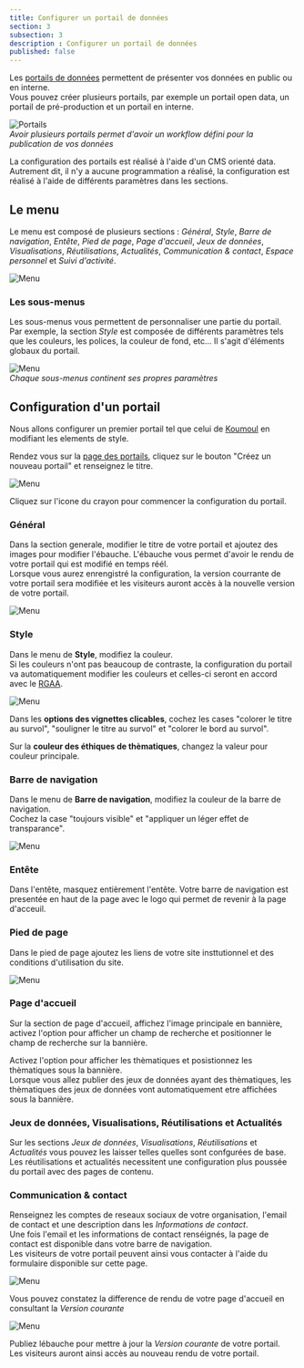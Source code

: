 ```yaml
---
title: Configurer un portail de données
section: 3
subsection: 3
description : Configurer un portail de données
published: false
---
```


Les [portails de données](https://opendata.koumoul.com/) permettent de présenter vos données en public ou en interne.  
Vous pouvez créer plusieurs portails, par exemple un portail open data, un portail de pré-production et un portail en interne.

![Portails](./images/lessons/admin-03-portail.jpg)  
*Avoir plusieurs portails permet d'avoir un workflow défini pour la publication de vos données*

La configuration des portails est réalisé à l'aide d'un CMS orienté data. Autrement dit, il n'y a aucune programmation a réalisé, la configuration est réalisé à l'aide de différents paramètres dans les sections.  


## Le menu

Le menu est composé de plusieurs sections : *Général*, *Style*, *Barre de navigation*, *Entête*, *Pied de page*, *Page d'accueil*, *Jeux de données*, *Visualisations*, *Réutilisations*, *Actualités*, *Communication & contact*, *Espace personnel* et *Suivi d'activité*.  

![Menu](./images/lessons/admin-03-Menu-1.jpg)

### Les sous-menus

Les sous-menus vous permettent de personnaliser une partie du portail.  
Par exemple, la section *Style* est composée de différents paramètres tels que les couleurs, les polices, la couleur de fond, etc... Il s'agit d'éléments globaux du portail.

![Menu](./images/lessons/admin-03-Menu-2.jpg)  
*Chaque sous-menus continent ses propres paramètres*

## Configuration d'un portail

Nous allons configurer un premier portail tel que celui de [Koumoul](https://opendata.koumoul.com/) en modifiant les elements de style.

Rendez vous sur la [page des portails](https://koumoul.com/data-fair/extra/portals), cliquez sur le bouton "Créez un nouveau portail" et renseignez le titre.

![Menu](./images/lessons/admin-03-nouveau-portail.jpg)  

Cliquez sur l'icone du crayon pour commencer la configuration du portail.

### Général

Dans la section generale, modifier le titre de votre portail et ajoutez des images pour modifier l'ébauche. L'ébauche vous permet d'avoir le rendu de votre portail qui est modifié en temps réél.  
Lorsque vous aurez enrengistré la configuration, la version courrante de votre portail sera modifiée et les visiteurs auront accès à la nouvelle version de votre portail.


![Menu](./images/lessons/admin-03-versions.gif)  

### Style

Dans le menu de **Style**, modifiez la couleur.  
Si les couleurs n'ont pas beaucoup de contraste, la configuration du portail va automatiquement modifier les couleurs et celles-ci seront en accord avec le [RGAA](https://www.numerique.gouv.fr/publications/rgaa-accessibilite/).

![Menu](./images/lessons/admin-03-couleur.jpg)

Dans les **options des vignettes clicables**, cochez les cases "colorer le titre au survol", "souligner le titre au survol" et "colorer le bord au survol".

Sur la **couleur des éthiques de thèmatiques**, changez la valeur pour couleur principale.

### Barre de navigation

Dans le menu de **Barre de navigation**, modifiez la couleur de la barre de navigation.  
Cochez la case "toujours visible" et "appliquer un léger effet de transparance".

![Menu](./images/lessons/admin-03-navigation.jpg)

### Entête

Dans l'entête, masquez entièrement l'entête. Votre barre de navigation est presentée en haut de la page avec le logo qui permet de revenir à la page d'acceuil.

### Pied de page

Dans le pied de page ajoutez les liens de votre site insttutionnel et des conditions d'utilisation du site.

![Menu](./images/lessons/admin-03-footer.jpg)

### Page d'accueil

Sur la section de page d'accueil, affichez l'image principale en bannière, activez l'option pour afficher un champ de recherche et positionner le champ de recherche sur la bannière.

Activez l'option pour afficher les thèmatiques et posistionnez les thèmatiques sous la bannière.   
Lorsque vous allez publier des jeux de données ayant des thèmatiques, les thèmatiques des jeux de données vont automatiquement etre affichées sous la bannière.

### Jeux de données, Visualisations, Réutilisations et Actualités
Sur les sections *Jeux de données*, *Visualisations*, *Réutilisations* et *Actualités* vous pouvez les laisser telles quelles sont confgurées de base. Les réutilisations et actualités necessitent une configuration plus poussée du portail avec des pages de contenu.

### Communication & contact

Renseignez les comptes de reseaux sociaux de votre organisation, l'email de contact et une description dans les *Informations de contact*.  
Une fois l'email et les informations de contact renséignés, la page de contact est disponible dans votre barre de navigation.  
Les visiteurs de votre portail peuvent ainsi vous contacter à l'aide du formulaire disponible sur cette page.

![Menu](./images/lessons/admin-03-communication.jpg)

Vous pouvez constatez la difference de rendu de votre page d'accueil en consultant la *Version courante*

![Menu](./images/lessons/admin-03-versions-2.gif)

Publiez lébauche pour mettre à jour la *Version courante* de votre portail.  
Les visiteurs auront ainsi accès au nouveau rendu de votre portail.
